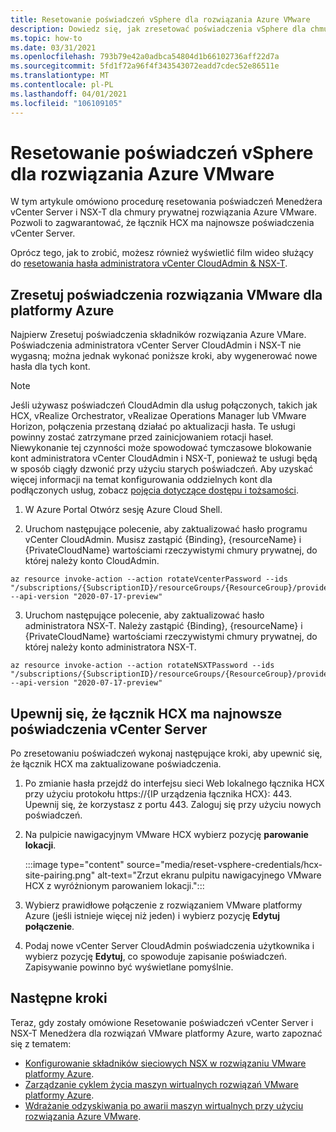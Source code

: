 ```yaml
---
title: Resetowanie poświadczeń vSphere dla rozwiązania Azure VMware
description: Dowiedz się, jak zresetować poświadczenia vSphere dla chmury prywatnej rozwiązania Azure VMware i upewnić się, że łącznik HCX ma najnowsze poświadczenia vSphere.
ms.topic: how-to
ms.date: 03/31/2021
ms.openlocfilehash: 793b79e42a0adbca54804d1b66102736aff22d7a
ms.sourcegitcommit: 5fd1f72a96f4f343543072eadd7cdec52e86511e
ms.translationtype: MT
ms.contentlocale: pl-PL
ms.lasthandoff: 04/01/2021
ms.locfileid: "106109105"
---
```

# <a name="reset-vsphere-credentials-for-azure-vmware-solution"></a>Resetowanie poświadczeń vSphere dla rozwiązania Azure VMware

W tym artykule omówiono procedurę resetowania poświadczeń Menedżera vCenter Server i NSX-T dla chmury prywatnej rozwiązania Azure VMware. Pozwoli to zagwarantować, że łącznik HCX ma najnowsze poświadczenia vCenter Server.

Oprócz tego, jak to zrobić, możesz również wyświetlić film wideo służący do [resetowania hasła administratora vCenter CloudAdmin & NSX-T](https://youtu.be/cK1qY3knj88).

## <a name="reset-your-azure-vmware-solution-credentials"></a>Zresetuj poświadczenia rozwiązania VMware dla platformy Azure

 Najpierw Zresetuj poświadczenia składników rozwiązania Azure VMare. Poświadczenia administratora vCenter Server CloudAdmin i NSX-T nie wygasną; można jednak wykonać poniższe kroki, aby wygenerować nowe hasła dla tych kont.

> [!NOTE]
> Jeśli używasz poświadczeń CloudAdmin dla usług połączonych, takich jak HCX, vRealize Orchestrator, vRealizae Operations Manager lub VMware Horizon, połączenia przestaną działać po aktualizacji hasła.  Te usługi powinny zostać zatrzymane przed zainicjowaniem rotacji haseł.  Niewykonanie tej czynności może spowodować tymczasowe blokowanie kont administratora vCenter CloudAdmin i NSX-T, ponieważ te usługi będą w sposób ciągły dzwonić przy użyciu starych poświadczeń.  Aby uzyskać więcej informacji na temat konfigurowania oddzielnych kont dla podłączonych usług, zobacz [pojęcia dotyczące dostępu i tożsamości](https://docs.microsoft.com/azure/azure-vmware/concepts-identity).

1. W Azure Portal Otwórz sesję Azure Cloud Shell.

2. Uruchom następujące polecenie, aby zaktualizować hasło programu vCenter CloudAdmin.  Musisz zastąpić {Binding}, {resourceName} i {PrivateCloudName} wartościami rzeczywistymi chmury prywatnej, do której należy konto CloudAdmin.

```
az resource invoke-action --action rotateVcenterPassword --ids "/subscriptions/{SubscriptionID}/resourceGroups/{ResourceGroup}/providers/Microsoft.AVS/privateClouds/{PrivateCloudName}" --api-version "2020-07-17-preview"
```
          
3. Uruchom następujące polecenie, aby zaktualizować hasło administratora NSX-T. Należy zastąpić {Binding}, {resourceName} i {PrivateCloudName} wartościami rzeczywistymi chmury prywatnej, do której należy konto administratora NSX-T.

```
az resource invoke-action --action rotateNSXTPassword --ids "/subscriptions/{SubscriptionID}/resourceGroups/{ResourceGroup}/providers/Microsoft.AVS/privateClouds/{PrivateCloudName}" --api-version "2020-07-17-preview"
```

## <a name="ensure-the-hcx-connector-has-your-latest-vcenter-server-credentials"></a>Upewnij się, że łącznik HCX ma najnowsze poświadczenia vCenter Server

Po zresetowaniu poświadczeń wykonaj następujące kroki, aby upewnić się, że łącznik HCX ma zaktualizowane poświadczenia.

1. Po zmianie hasła przejdź do interfejsu sieci Web lokalnego łącznika HCX przy użyciu protokołu https://{IP urządzenia łącznika HCX}: 443. Upewnij się, że korzystasz z portu 443. Zaloguj się przy użyciu nowych poświadczeń.

2. Na pulpicie nawigacyjnym VMware HCX wybierz pozycję **parowanie lokacji**.
    
    :::image type="content" source="media/reset-vsphere-credentials/hcx-site-pairing.png" alt-text="Zrzut ekranu pulpitu nawigacyjnego VMware HCX z wyróżnionym parowaniem lokacji.":::
 
3. Wybierz prawidłowe połączenie z rozwiązaniem VMware platformy Azure (jeśli istnieje więcej niż jeden) i wybierz pozycję **Edytuj połączenie**.
 
4. Podaj nowe vCenter Server CloudAdmin poświadczenia użytkownika i wybierz pozycję **Edytuj**, co spowoduje zapisanie poświadczeń. Zapisywanie powinno być wyświetlane pomyślnie.

## <a name="next-steps"></a>Następne kroki

Teraz, gdy zostały omówione Resetowanie poświadczeń vCenter Server i NSX-T Menedżera dla rozwiązań VMware platformy Azure, warto zapoznać się z tematem:

- [Konfigurowanie składników sieciowych NSX w rozwiązaniu VMware platformy Azure](configure-nsx-network-components-azure-portal.md).
- [Zarządzanie cyklem życia maszyn wirtualnych rozwiązań VMware platformy Azure](lifecycle-management-of-azure-vmware-solution-vms.md).
- [Wdrażanie odzyskiwania po awarii maszyn wirtualnych przy użyciu rozwiązania Azure VMware](disaster-recovery-for-virtual-machines.md).
